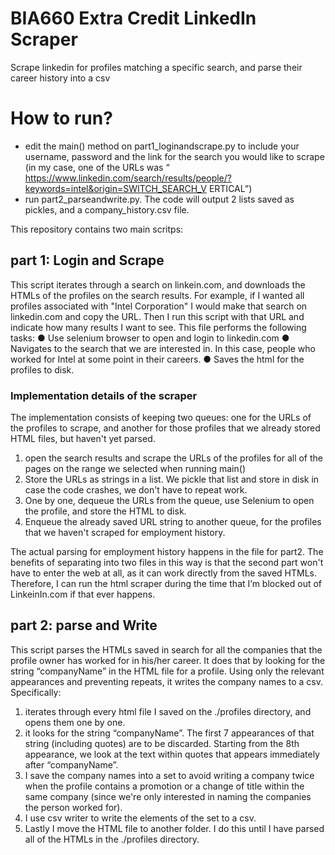 # BIA660 Extra Credit LinkedIn Scraper

Scrape linkedin for profiles matching a specific search, and parse their career history into a csv

# How to run?
- edit the main() method on part1_loginandscrape.py to include your username, password
and the link for the search you would like to scrape (in my case, one of the URLs was
“​https://www.linkedin.com/search/results/people/?keywords=intel&origin=SWITCH_SEARCH_V
ERTICAL​”)
- run part2_parseandwrite.py.
The code will output 2 lists saved as pickles, and a company_history.csv file.

This repository contains two main scritps:
## part 1: Login and Scrape
This script iterates through a search on linkein.com, and downloads the HTMLs of the profiles on the search results.
For example, if I wanted all profiles associated with "Intel Corporation" I would make that search on linkedin.com and copy the URL. Then I run this script with that URL and indicate how many results I want to see.
This file performs the following tasks:
  ● Use selenium browser to open and login to linkedin.com
  ● Navigates to the search that we are interested in. In this case, people who worked for
  Intel at some point in their careers.
  ● Saves the html for the profiles to disk.

### Implementation details of the scraper
The implementation consists of keeping two queues: one for the URLs of the profiles to scrape,
and another for those profiles that we already stored HTML files, but haven't yet parsed.
1. open the search results and scrape the URLs of the profiles for all of the pages on the
range we selected when running main()
2. Store the URLs as strings in a list. We pickle that list and store in disk in case the code
crashes, we don't have to repeat work.
3. One by one, dequeue the URLs from the queue, use Selenium to open the profile, and
store the HTML to disk.
4. Enqueue the already saved URL string to another queue, for the profiles that we haven't
scraped for employment history.

The actual parsing for employment history happens in the file for part2. The benefits of
separating into two files in this way is that the second part won't have to enter the web at all, as
it can work directly from the saved HTMLs. Therefore, I can run the html scraper during the time
that I’m blocked out of LinkeinIn.com if that ever happens.


## part 2: parse and Write
This script parses the HTMLs saved in search for all the companies that the profile owner has worked for in his/her career.
It does that by looking for the string “companyName” in the HTML file for a profile. Using only the relevant appearances and preventing repeats, it writes the company names to a csv.
Specifically:
1. iterates through every html file I saved on the ./profiles directory, and opens them one by
one.
2. it looks for the string “companyName”. The first 7 appearances of that string
(including quotes) are to be discarded. Starting from the 8th appearance, we look at the
text within quotes that appears immediately after “companyName”.
3. I save the company names into a set to avoid writing a company twice when the profile
contains a promotion or a change of title within the same company (since we're only
interested in naming the companies the person worked for).
4. I use csv writer to write the elements of the set to a csv.
5. Lastly I move the HTML file to another folder. I do this until I have parsed all of the
HTMLs in the ./profiles directory.

